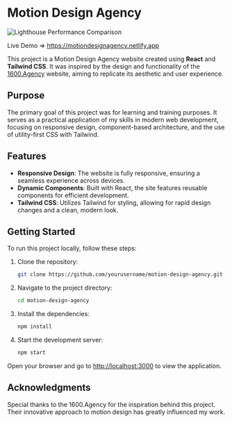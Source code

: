 # Motion Design Agency

![Lighthouse Performance Comparison](https://prnt.sc/5mxeyJPf9W7V)
<!-- Added the link to the image -->

Live Demo => https://motiondesignagency.netlify.app

This project is a Motion Design Agency website created using **React** and
**Tailwind CSS**. It was inspired by the design and functionality of the
[1600.Agency](https://1600.agency) website, aiming to replicate its aesthetic
and user experience.

## Purpose

The primary goal of this project was for learning and training purposes. It
serves as a practical application of my skills in modern web development,
focusing on responsive design, component-based architecture, and the use of
utility-first CSS with Tailwind.

## Features

- **Responsive Design**: The website is fully responsive, ensuring a seamless
  experience across devices.
- **Dynamic Components**: Built with React, the site features reusable
  components for efficient development.
- **Tailwind CSS**: Utilizes Tailwind for styling, allowing for rapid design
  changes and a clean, modern look.

## Getting Started

To run this project locally, follow these steps:

1. Clone the repository:

   ```bash
   git clone https://github.com/yourusername/motion-design-agency.git
   ```

2. Navigate to the project directory:

   ```bash
   cd motion-design-agency
   ```

3. Install the dependencies:

   ```bash
   npm install
   ```

4. Start the development server:
   ```bash
   npm start
   ```

Open your browser and go to [http://localhost:3000](http://localhost:3000) to
view the application.

## Acknowledgments

Special thanks to the 1600.Agency for the inspiration behind this project. Their
innovative approach to motion design has greatly influenced my work.
